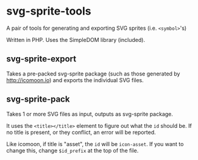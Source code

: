 # svg-sprite-tools
A pair of tools for generating and exporting SVG sprites (i.e. `<symbol>`'s)

Written in PHP. Uses the SimpleDOM library (included).

## svg-sprite-export
Takes a pre-packed svg-sprite package (such as those generated by http://icomoon.io) and exports the individual SVG files.

## svg-sprite-pack
Takes 1 or more SVG files as input, outputs as svg-sprite package.

It uses the `<title></title>` element to figure out what the `id` should be. If no title is present, or they conflict, an error will be reported. 

Like icomoon, if title is "asset", the `id` will be `icon-asset`. If you want to change this, change `$id_prefix` at the top of the file.

